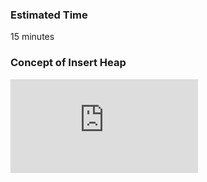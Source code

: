 ### Estimated Time

15 minutes
### Concept of Insert Heap
<iframe src="https://www.youtube.com/embed/KrLqtTkLVzo" frameborder="0" allow="autoplay; encrypted-media" allowfullscreen></iframe>
